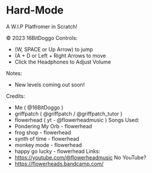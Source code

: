 # Hard-Mode
A W.I.P Platfromer in Scratch!

© 2023 16BitDoggo
Controls:
- (W, SPACE or Up Arrow) to jump
- (A + D or Left + Right Arrows to move
- Click the Headphones to Adjust Volume

Notes:
- New levels coming out soon!

Credits:
- Me ( @16BitDoggo )
- griffpatch ( @griffpatch / @griffpatch_tutor )
- flowerhead ( yt - @flowerheadmusic )
 Songs Used:
 - Pondering My Orb - flowerhead
 - frog shop - flowerhead
 - synth of time - flowerhead
 - monkey mode - flowerhead
 - happy go lucky - flowerhead
Links:
 - https://youtube.com/@flowerheadmusic
No YouTube?
 - https://flowerheads.bandcamp.com/
